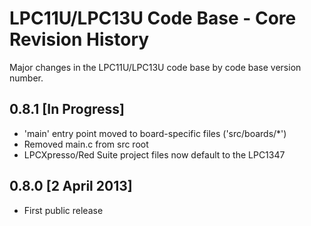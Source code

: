 # LPC11U/LPC13U Code Base - Core Revision History #

Major changes in the LPC11U/LPC13U code base by code base version number.

## 0.8.1 [In Progress] ##

- 'main' entry point moved to board-specific files ('src/boards/*')
- Removed main.c from src root
- LPCXpresso/Red Suite project files now default to the LPC1347

## 0.8.0 [2 April 2013] ##

- First public release

